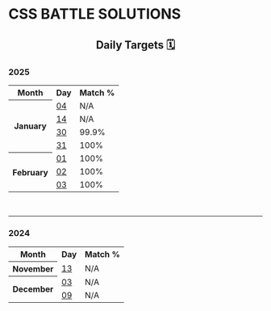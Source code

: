 # CSS BATTLE SOLUTIONS

## <p style="text-align: center">Daily Targets 🗓️</p>

### 2025


<table>
    <th>Month</th>
    <th>Day</th>
    <th>Match %</th>
    <tr>
        <th rowspan=4>January</th>
        <td>
        <a href="https://github.com/mihaidanaila11/cssbattle/tree/main/Daily%20Targets/04-01-2025">04</a>
        </td>
        <td>N/A</td>
    </tr>
    <tr>
        <td><a href="https://github.com/mihaidanaila11/cssbattle/tree/main/Daily%20Targets/14-01-2025">14</a></td>
        <td>N/A</td>
    </tr>
    <tr>
        <td><a href="https://github.com/mihaidanaila11/cssbattle/tree/main/Daily%20Targets/30-01-2025">30</a></td>
        <td>99.9%</td>
    </tr>
    <tr>
        <td><a href="https://github.com/mihaidanaila11/cssbattle/tree/main/Daily%20Targets/31-01-2025">31</a></td>
        <td>100%</td>
    </tr>
    <tr>
        <th rowspan=30>February</th>
        <td>
        <a href="https://github.com/mihaidanaila11/cssbattle/tree/main/Daily%20Targets/01-02-2025">01</a>
        </td>
        <td>100%</td>
    </tr>
    <tr>
        <td>
        <a href="https://github.com/mihaidanaila11/cssbattle/tree/main/Daily%20Targets/02-02-2025">02</a>
        </td>
        <td>100%</td>
    </tr>
    <tr>
        <td>
        <a href="https://github.com/mihaidanaila11/cssbattle/tree/main/Daily%20Targets/03-02-2025">03</a>
        </td>
        <td>100%</td>
    </tr>
    
</table>

<br>
<hr>

### 2024

<table>
    <th>Month</th>
    <th>Day</th>
    <th>Match %</th>
    <tr>
        <th>November</th>
        <td><a href="https://github.com/mihaidanaila11/cssbattle/tree/main/Daily%20Targets/13-11-2024">13</a></td>
        <td>N/A</td>
    </tr>
    <tr>
        <th rowspan=2>December</th>
        <td><a href="https://github.com/mihaidanaila11/cssbattle/tree/main/Daily%20Targets/03-12-2024">03</a></td>
        <td>N/A</td>
    </tr>
    <tr>
        <td><a href="https://github.com/mihaidanaila11/cssbattle/tree/main/Daily%20Targets/09-12-2024">09</a></td>
        <td>N/A</td>
    </tr>
    
</table>